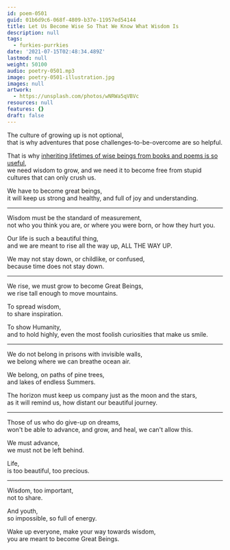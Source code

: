 ```yaml
---
id: poem-0501
guid: 01b6d9c6-068f-4809-b37e-11957ed54144
title: Let Us Become Wise So That We Know What Wisdom Is
description: null
tags:
  - furkies-purrkies
date: '2021-07-15T02:48:34.489Z'
lastmod: null
weight: 50100
audio: poetry-0501.mp3
image: poetry-0501-illustration.jpg
images: null
artwork:
  - https://unsplash.com/photos/wNRWa5qVBVc
resources: null
features: {}
draft: false
---
```


The culture of growing up is not optional,\
that is why adventures that pose challenges-to-be-overcome are so helpful.

That is why [inheriting lifetimes of wise beings from books and poems is so useful](https://www.youtube.com/watch?v=k6_QUhUPrF4),\
we need wisdom to grow, and we need it to become free from stupid cultures that can only crush us.

We have to become great beings,\
it will keep us strong and healthy, and full of joy and understanding.

---

Wisdom must be the standard of measurement,\
not who you think you are, or where you were born, or how they hurt you.

Our life is such a beautiful thing,\
and we are meant to rise all the way up, ALL THE WAY UP.

We may not stay down, or childlike, or confused,\
because time does not stay down.

---

We rise, we must grow to become Great Beings,\
we rise tall enough to move mountains.

To spread wisdom,\
to share inspiration.

To show Humanity,\
and to hold highly, even the most foolish curiosities that make us smile.

---

We do not belong in prisons with invisible walls,\
we belong where we can breathe ocean air.

We belong, on paths of pine trees,\
and lakes of endless Summers.

The horizon must keep us company just as the moon and the stars,\
as it will remind us, how distant our beautiful journey.

---

Those of us who do give-up on dreams,\
won't be able to advance, and grow, and heal, we can't allow this.

We must advance,\
we must not be left behind.

Life,\
is too beautiful, too precious.

---

Wisdom, too important,\
not to share.

And youth,\
so impossible, so full of energy.

Wake up everyone, make your way towards wisdom,\
you are meant to become Great Beings.
